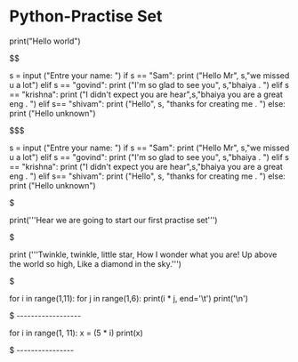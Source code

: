 # Python-Practise Set




print("Hello world")

$$$$$$$$$$$$$$$$$$$$$$$$$$$$$$$$$$$$$$$$$$$$$$$$$$$$$$$$$$$$$$$$$$$$$$$$$$$$$$$$$$$$$$$$$$$$$$$$$$$$$$$$$$$$$$

s = input ("Entre your name: ")
if s == "Sam":
 print ("Hello Mr", s,"we missed u a lot")
elif s == "govind":
 print ("I'm so glad to see you", s,"bhaiya . ")
elif s == "krishna":
 print ("I didn't expect you are hear",s,"bhaiya you are a great eng . ")
elif s== "shivam":
    print ("Hello", s, "thanks for creating me . ")
else:
 print ("Hello unknown")

$$$$$$$$$$$$$$$$$$$$$$$$$$$$$$$$$$$$$$$$$$$$$$$$$$$$$$$$$$$$$$$$$$$$$$$$$$$$$$$$$$$$$$$$$$$$$$$$$$$$$$$$$$$$$$$$$$$$$$$$$$$$$$$$$$$$$$$$$$$


s = input ("Entre your name: ")
if s == "Sam":
 print ("Hello Mr", s,"we missed u a lot")
elif s == "govind":
 print ("I'm so glad to see you", s,"bhaiya . ")
elif s == "krishna":
 print ("I didn't expect you are hear",s,"bhaiya you are a great eng . ")
elif s== "shivam":
    print ("Hello", s, "thanks for creating me . ")
else:
 print ("Hello unknown")

$$$$$$$$$$$$$$$$$$$$$$$$$$$$$$$$$$$$$$$$$$$$$$$$$$$$$$$$$$$$$$$$$$$$$$$$$$$$$$$$$$$$$$$$$$$$$$$$$$$$$$$$$$$$$$$$$$$$$$$$$$$$$$$$$$$$$$$$$


print('''Hear we are going to start our first  practise set''')


$$$$$$$$$$$$$$$$$$$$$$$$$$$$$$$$$$$$$$$$$$$$$$$$$$$$$$$$$$$$$$$$$$$$$$$$$$$$$$$$$$$$$$$$$$$$$$$$$$$$$$$$$$$$$$$$$$$$$$$$$$$$$$$$$$$$$$$$$


print ('''Twinkle, twinkle, little star,
How I wonder what you are!
Up above the world so high,
Like a diamond in the sky.''')

$$$$$$$$$$$$$$$$$$$$$$$$$$$$$$$$$$$$$$$$$$$$$$$$$$$$$$$$$$$$$$$$$$$$$$$$$$$$$$$$$$$$$$$$$$$$$$$$$$$$$$$$$$$$$$$$$$$$$$$$$$$$$$$$$$$$$$$$$ 


for i in range(1,11):
    for j in range(1,6):
        print(i * j, end='\t')
    print('\n')


$$$$$$$$$$$$$$$$$$$$$$$$$$$$$$$$$$$$$$$$$$$$$$$$$$$$$$$$$$$$$$$$$$$$$$$$$$$$$$$$$$$$$$$$$$$$$$$$$$$$$$$$$$$$$$$$$$$$$$$$$$$$$$$$$$$$$$$$$  ------------------


for i in range(1, 11):
    x = (5 * i)
    print(x)
    
$$$$$$$$$$$$$$$$$$$$$$$$$$$$$$$$$$$$$$$$$$$$$$$$$$$$$$$$$$$$$$$$$$$$$$$$$$$$$$$$$$$$$$$$$$$$$$$$$$$$$$$$$$$$$$$$$$$$$$$$$$$$$$$$$$$$$$$$$    ----------------
    
    
